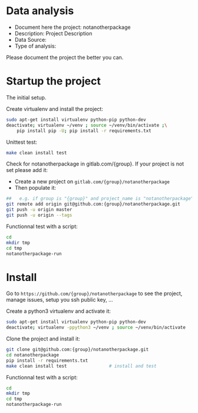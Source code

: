 # Data analysis
- Document here the project: notanotherpackage
- Description: Project Description
- Data Source:
- Type of analysis:

Please document the project the better you can.

# Startup the project

The initial setup.

Create virtualenv and install the project:
```bash
sudo apt-get install virtualenv python-pip python-dev
deactivate; virtualenv ~/venv ; source ~/venv/bin/activate ;\
    pip install pip -U; pip install -r requirements.txt
```

Unittest test:
```bash
make clean install test
```

Check for notanotherpackage in gitlab.com/{group}.
If your project is not set please add it:

- Create a new project on `gitlab.com/{group}/notanotherpackage`
- Then populate it:

```bash
##   e.g. if group is "{group}" and project_name is "notanotherpackage"
git remote add origin git@github.com:{group}/notanotherpackage.git
git push -u origin master
git push -u origin --tags
```

Functionnal test with a script:

```bash
cd
mkdir tmp
cd tmp
notanotherpackage-run
```

# Install

Go to `https://github.com/{group}/notanotherpackage` to see the project, manage issues,
setup you ssh public key, ...

Create a python3 virtualenv and activate it:

```bash
sudo apt-get install virtualenv python-pip python-dev
deactivate; virtualenv -ppython3 ~/venv ; source ~/venv/bin/activate
```

Clone the project and install it:

```bash
git clone git@github.com:{group}/notanotherpackage.git
cd notanotherpackage
pip install -r requirements.txt
make clean install test                # install and test
```
Functionnal test with a script:

```bash
cd
mkdir tmp
cd tmp
notanotherpackage-run
```
